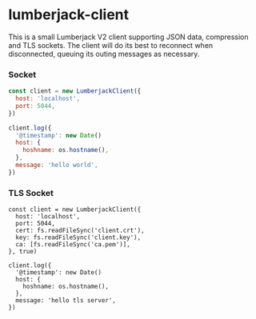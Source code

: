 # lumberjack-client

This is a small Lumberjack V2 client supporting JSON data, compression and TLS sockets.
The client will do its best to reconnect when disconnected, queuing its outing messages
as necessary.

### Socket

```javascript
const client = new LumberjackClient({
  host: 'localhost',
  port: 5044,
})

client.log({
  '@timestamp': new Date()
  host: {
    hoshname: os.hostname(),
  },
  message: 'hello world',
})
```

### TLS Socket

```
const client = new LumberjackClient({
  host: 'localhost',
  port: 5044,
  cert: fs.readFileSync('client.crt'),
  key: fs.readFileSync('client.key'),
  ca: [fs.readFileSync('ca.pem')],
}, true)

client.log({
  '@timestamp': new Date()
  host: {
    hoshname: os.hostname(),
  },
  message: 'hello tls server',
})
```
